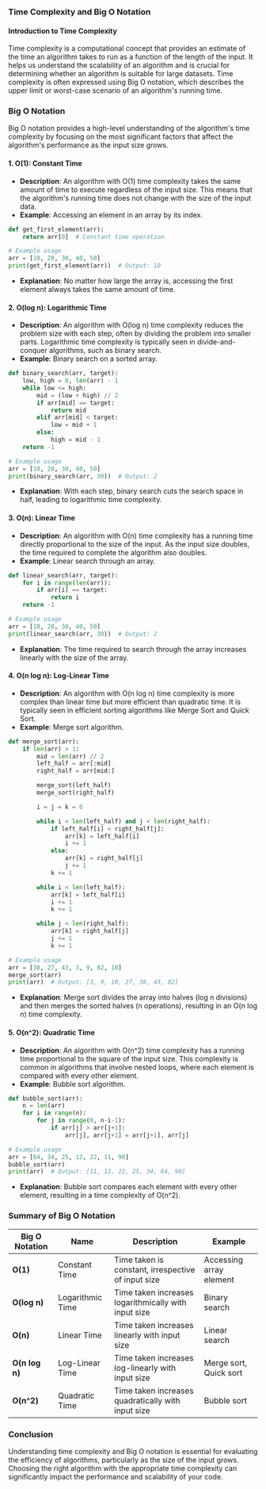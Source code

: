 ### **Time Complexity and Big O Notation**

#### **Introduction to Time Complexity**
Time complexity is a computational concept that provides an estimate of the time an algorithm takes to run as a function of the length of the input. It helps us understand the scalability of an algorithm and is crucial for determining whether an algorithm is suitable for large datasets. Time complexity is often expressed using Big O notation, which describes the upper limit or worst-case scenario of an algorithm's running time.

### **Big O Notation**

Big O notation provides a high-level understanding of the algorithm's time complexity by focusing on the most significant factors that affect the algorithm's performance as the input size grows.

#### **1. O(1): Constant Time**
- **Description**: An algorithm with O(1) time complexity takes the same amount of time to execute regardless of the input size. This means that the algorithm's running time does not change with the size of the input data.
- **Example**: Accessing an element in an array by its index.

```python
def get_first_element(arr):
    return arr[0]  # Constant time operation

# Example usage
arr = [10, 20, 30, 40, 50]
print(get_first_element(arr))  # Output: 10
```

- **Explanation**: No matter how large the array is, accessing the first element always takes the same amount of time.

#### **2. O(log n): Logarithmic Time**
- **Description**: An algorithm with O(log n) time complexity reduces the problem size with each step, often by dividing the problem into smaller parts. Logarithmic time complexity is typically seen in divide-and-conquer algorithms, such as binary search.
- **Example**: Binary search on a sorted array.

```python
def binary_search(arr, target):
    low, high = 0, len(arr) - 1
    while low <= high:
        mid = (low + high) // 2
        if arr[mid] == target:
            return mid
        elif arr[mid] < target:
            low = mid + 1
        else:
            high = mid - 1
    return -1

# Example usage
arr = [10, 20, 30, 40, 50]
print(binary_search(arr, 30))  # Output: 2
```

- **Explanation**: With each step, binary search cuts the search space in half, leading to logarithmic time complexity.

#### **3. O(n): Linear Time**
- **Description**: An algorithm with O(n) time complexity has a running time directly proportional to the size of the input. As the input size doubles, the time required to complete the algorithm also doubles.
- **Example**: Linear search through an array.

```python
def linear_search(arr, target):
    for i in range(len(arr)):
        if arr[i] == target:
            return i
    return -1

# Example usage
arr = [10, 20, 30, 40, 50]
print(linear_search(arr, 30))  # Output: 2
```

- **Explanation**: The time required to search through the array increases linearly with the size of the array.

#### **4. O(n log n): Log-Linear Time**
- **Description**: An algorithm with O(n log n) time complexity is more complex than linear time but more efficient than quadratic time. It is typically seen in efficient sorting algorithms like Merge Sort and Quick Sort.
- **Example**: Merge sort algorithm.

```python
def merge_sort(arr):
    if len(arr) > 1:
        mid = len(arr) // 2
        left_half = arr[:mid]
        right_half = arr[mid:]

        merge_sort(left_half)
        merge_sort(right_half)

        i = j = k = 0

        while i < len(left_half) and j < len(right_half):
            if left_half[i] < right_half[j]:
                arr[k] = left_half[i]
                i += 1
            else:
                arr[k] = right_half[j]
                j += 1
            k += 1

        while i < len(left_half):
            arr[k] = left_half[i]
            i += 1
            k += 1

        while j < len(right_half):
            arr[k] = right_half[j]
            j += 1
            k += 1

# Example usage
arr = [38, 27, 43, 3, 9, 82, 10]
merge_sort(arr)
print(arr)  # Output: [3, 9, 10, 27, 38, 43, 82]
```

- **Explanation**: Merge sort divides the array into halves (log n divisions) and then merges the sorted halves (n operations), resulting in an O(n log n) time complexity.

#### **5. O(n^2): Quadratic Time**
- **Description**: An algorithm with O(n^2) time complexity has a running time proportional to the square of the input size. This complexity is common in algorithms that involve nested loops, where each element is compared with every other element.
- **Example**: Bubble sort algorithm.

```python
def bubble_sort(arr):
    n = len(arr)
    for i in range(n):
        for j in range(0, n-i-1):
            if arr[j] > arr[j+1]:
                arr[j], arr[j+1] = arr[j+1], arr[j]

# Example usage
arr = [64, 34, 25, 12, 22, 11, 90]
bubble_sort(arr)
print(arr)  # Output: [11, 12, 22, 25, 34, 64, 90]
```

- **Explanation**: Bubble sort compares each element with every other element, resulting in a time complexity of O(n^2).

### **Summary of Big O Notation**

| Big O Notation | Name            | Description                                                        | Example                  |
|----------------|-----------------|--------------------------------------------------------------------|--------------------------|
| **O(1)**       | Constant Time   | Time taken is constant, irrespective of input size                 | Accessing array element  |
| **O(log n)**   | Logarithmic Time| Time taken increases logarithmically with input size               | Binary search            |
| **O(n)**       | Linear Time     | Time taken increases linearly with input size                      | Linear search            |
| **O(n log n)** | Log-Linear Time | Time taken increases log-linearly with input size                  | Merge sort, Quick sort   |
| **O(n^2)**     | Quadratic Time  | Time taken increases quadratically with input size                 | Bubble sort              |

### **Conclusion**
Understanding time complexity and Big O notation is essential for evaluating the efficiency of algorithms, particularly as the size of the input grows. Choosing the right algorithm with the appropriate time complexity can significantly impact the performance and scalability of your code.
